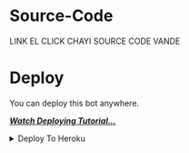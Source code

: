 # Source-Code
LINK EL CLICK CHAYI SOURCE CODE VANDE
# Deploy
You can deploy this bot anywhere.

<i>**[Watch Deploying Tutorial...](https://youtu.be/1G1XwEOnxxo)**</i>

<details><summary>Deploy To Heroku</summary>
<p>
<br>
<a href="https://t.me/+pXS_uPb4aog3NGVl">
  <img src="https://www.herokucdn.com/deploy/button.svg" alt="Deploy">
</a>
</p>

